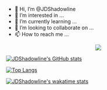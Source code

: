 - 👋 Hi, I’m @JDShadowline
- 👀 I’m interested in ...
- 🌱 I’m currently learning ...
- 💞️ I’m looking to collaborate on ...
- 📫 How to reach me ...

<p align="center">
  <a href="https://skillicons.dev">
    <img src="https://skillicons.dev/icons?i=py,docker,git,github,grafana,cloudflare,flutter,html,instagram,jenkins,linux,md,ps,raspberrypi,selenium,twitter,vscode&theme=dark&perline=5" />
  </a>
</p>


[![JDShadowline's GitHub stats](https://github-readme-stats.vercel.app/api?username=jdshadowline&count_private=true&show_icons=true&theme=dracula)](https://github.com/anuraghazra/github-readme-stats)

[![Top Langs](https://github-readme-stats.vercel.app/api/top-langs/?username=jdshadowline&layout=compact&theme=dracula)](https://github.com/anuraghazra/github-readme-stats)

[![JDShadowline's wakatime stats](https://github-readme-stats.vercel.app/api/wakatime?username=jdixson&theme=dracula)](https://github.com/anuraghazra/github-readme-stats)
